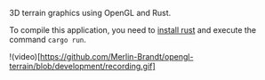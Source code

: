 3D terrain graphics using OpenGL and Rust.

To compile this application, you need to [install rust](https://www.rust-lang.org/tools/install) and execute the command `cargo run`.

!(video)[https://github.com/Merlin-Brandt/opengl-terrain/blob/development/recording.gif]
